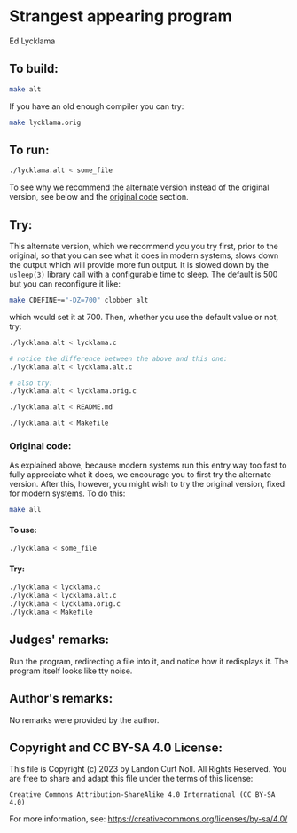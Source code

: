 # Strangest appearing program

Ed Lycklama<br>


## To build:

```sh
make alt
```


If you have an old enough compiler you can try:

```sh
make lycklama.orig
```


## To run:

```sh
./lycklama.alt < some_file
```

To see why we recommend the alternate version instead of the original version,
see below and the [original code](#original-code) section.

## Try:

This alternate version, which we recommend you you try first, prior to the
original, so that you can see what it does in modern systems, slows down the
output which will provide more fun output. It is slowed down by the `usleep(3)`
library call with a configurable time to sleep. The default is 500 but you can
reconfigure it like:


```sh
make CDEFINE+="-DZ=700" clobber alt
```

which would set it at 700. Then, whether you use the default value or not, try:

```sh
./lycklama.alt < lycklama.c

# notice the difference between the above and this one:
./lycklama.alt < lycklama.alt.c

# also try:
./lycklama.alt < lycklama.orig.c

./lycklama.alt < README.md

./lycklama.alt < Makefile

```

### Original code:

As explained above, because modern systems run this entry way too fast to fully
appreciate what it does, we encourage you to first try the alternate version.
After this, however, you might wish to try the original version, fixed for
modern systems. To do this:

```sh
make all
```

#### To use:


```sh
./lycklama < some_file
```

#### Try:

```sh
./lycklama < lycklama.c
./lycklama < lycklama.alt.c
./lycklama < lycklama.orig.c
./lycklama < Makefile
```


## Judges' remarks:

Run the program, redirecting a file into it, and notice how it redisplays it.
The program itself looks like tty noise.


## Author's remarks:

No remarks were provided by the author.

## Copyright and CC BY-SA 4.0 License:

This file is Copyright (c) 2023 by Landon Curt Noll.  All Rights Reserved.
You are free to share and adapt this file under the terms of this license:

    Creative Commons Attribution-ShareAlike 4.0 International (CC BY-SA 4.0)

For more information, see: https://creativecommons.org/licenses/by-sa/4.0/
